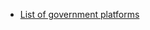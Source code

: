 <!-- TITLE: Home -->
<!-- SUBTITLE: A quick summary of Home -->

* [List of government platforms](government-platforms)